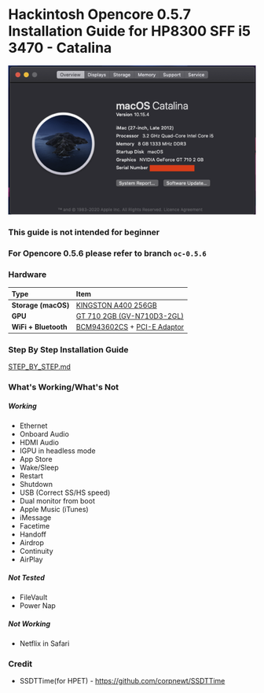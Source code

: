 # Hackintosh Opencore 0.5.7 Installation Guide for HP8300 SFF i5 3470 - Catalina

![System Info](images/system.png)

### This guide is not intended for beginner
### For Opencore 0.5.6 please refer to branch `oc-0.5.6`

### Hardware

Type|Item
:----|:----
**Storage (macOS)** | [KINGSTON A400 256GB](https://shopee.com.my/product/29242218/1103855234)
**GPU** | [GT 710 2GB (GV-N710D3-2GL)](https://shopee.com.my/product/105136036/2721548636)
**WiFi + Bluetooth** | [BCM943602CS](https://www.aliexpress.com/item/32847834498.html) + [PCI-E Adaptor](https://shopee.com.my/product/162227071/3405707076)

### Step By Step Installation Guide

[STEP_BY_STEP.md](STEP_BY_STEP.md)

### What's Working/What's Not

##### Working
- Ethernet
- Onboard Audio
- HDMI Audio
- IGPU in headless mode
- App Store
- Wake/Sleep
- Restart
- Shutdown
- USB (Correct SS/HS speed)
- Dual monitor from boot
- Apple Music (iTunes)
- iMessage
- Facetime
- Handoff
- Airdrop
- Continuity
- AirPlay

##### Not Tested
- FileVault
- Power Nap

##### Not Working
- Netflix in Safari

### Credit
- SSDTTime(for HPET) - https://github.com/corpnewt/SSDTTime
